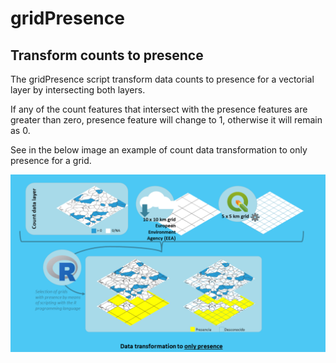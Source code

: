 # gridPresence

## Transform counts to presence

The gridPresence script transform data counts to presence for a vectorial layer by intersecting both layers. 

If any of the count features that intersect with the presence features are greater than zero, presence feature will change to 1, otherwise it will remain as 0. 

See in the below image an example of count data transformation to only presence for a grid.

![Only presence transformation](https://github.com/robinilla/gridPresence/blob/main/TransformationToOnlyPresence.png)
